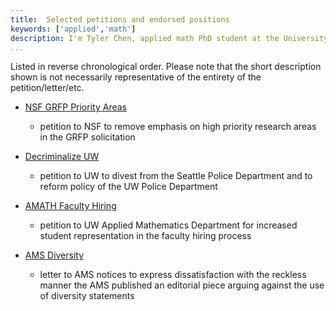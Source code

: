 ```yaml
---
title:  Selected petitions and endorsed positions
keywords: ['applied','math']
description: I'm Tyler Chen, applied math PhD student at the University of Washington. Find out more about my research, teaching, and educational beliefs, and then get in contact with me.
...
```


Listed in reverse chronological order.
Please note that the short description shown is not necessarily representative of the entirety of the petition/letter/etc.

- [NSF GRFP Priority Areas](./GRFP_priority_areas.pdf)
    - petition to NSF to remove emphasis on high priority research areas in the GRFP solicitation

- [Decriminalize UW](./UW_Decriminalize.pdf) 
    - petition to UW to divest from the Seattle Police Department and to reform policy of the UW Police Department

- [AMATH Faculty Hiring](./AMATH_hiring.pdf)
    - petition to UW Applied Mathematics Department for increased student representation in the faculty hiring process

- [AMS Diversity](./AMS_diversity.pdf) 
    - letter to AMS notices to express dissatisfaction with the reckless manner the AMS published an editorial piece arguing against the use of diversity statements
